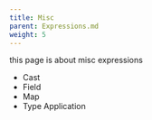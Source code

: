 ```yaml
---
title: Misc
parent: Expressions.md
weight: 5
---
```


this page is about misc expressions
 - Cast
 - Field
 - Map
 - Type Application
